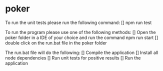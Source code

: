 # poker
To run the unit tests please run the following command:
    [] npm run test

To run the program please use one of the following methods:
    []  Open the poker folder in a IDE of your choice and run the command npm run start
    []  double click on the run.bat file in the poker folder 

The run.bat file will do the following:
    []  Compile the application 
    []  Install all node dependencies 
    []  Run unit tests for positive results
    []  Run the application 